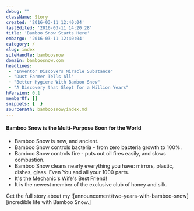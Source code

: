 ```yaml
---
debug: ""
className: Story
created: '2016-03-11 12:40:04'
lastEdited: '2016-03-11 14:20:28'
title: 'Bamboo Snow Starts Here'
embargo: '2016-03-11 12:40:04'
category: /
slug: index
siteHandle: bamboosnow
domain: bamboosnow.com
headlines:
 - "Inventor Discovers Miracle Substance"
 - "Dust Farmer Tells All"
 - "Better Hygiene With Bamboo Snow"
 - "A Discovery that Slept for a Million Years"
hVersion: 0.1
memberOf: []
snippets: {  }
sourcePath: bamboosnow/index.md
---
```

#### Bamboo Snow is the Multi-Purpose Boon for the World

* Bamboo Snow is new, and ancient.
* Bamboo Snow controls bacteria - from zero bacteria growth to 100%.
* Bamboo Snow controls fire - puts out oil fires easily, and slows combustion.
* Bamboo Snow cleans nearly everything you have: mirrors, plastic, dishes, glass.  Even You and all your 1000 parts.
* It's the Mechanic's Wife's Best Friend!
* It is the newest member of the exclusive club of honey and silk.


Get the full story about my ![announcement/two-years-with-bamboo-snow][incredible life with Bamboo Snow.]
